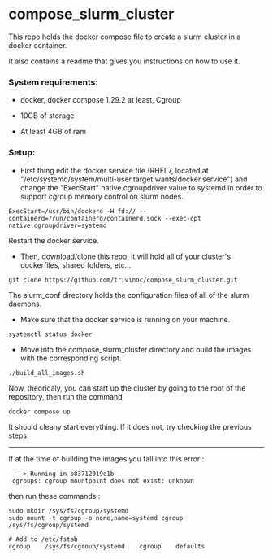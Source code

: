 # compose_slurm_cluster

This repo holds the docker compose file to create a slurm cluster in a docker container.

It also contains a readme that gives you instructions on how to use it.


### **System requirements:**
  * docker, docker compose 1.29.2 at least, Cgroup
  
  * 10GB of storage
  
  * At least 4GB of ram


### **Setup:**

* First thing edit the docker service file (RHEL7, located at "/etc/systemd/system/multi-user.target.wants/docker.service") and change the "ExecStart" native.cgroupdriver value to systemd in order to support cgroup memory control on slurm nodes.
```
ExecStart=/usr/bin/dockerd -H fd:// --containerd=/run/containerd/containerd.sock --exec-opt native.cgroupdriver=systemd
```
Restart the docker service.

* Then, download/clone this repo, it will hold all of your cluster's dockerfiles, shared folders, etc...
```
git clone https://github.com/trivinoc/compose_slurm_cluster.git
```

The slurm_conf directory holds the configuration files of all of the slurm daemons.

* Make sure that the docker service is running on your machine.
```
systemctl status docker
```

* Move into the compose_slurm_cluster directory and build the images with the corresponding script.
```
./build_all_images.sh
```

Now, theoricaly, you can start up the cluster by going to the root of the repository, then run the command 
```
docker compose up
```
It should cleany start everything. If it does not, try checking the previous steps.

--------------------

If at the time of building the images you fall into this error :

```
 ---> Running in b83712019e1b
 cgroups: cgroup mountpoint does not exist: unknown
```
then run these commands :

```
sudo mkdir /sys/fs/cgroup/systemd
sudo mount -t cgroup -o none,name=systemd cgroup /sys/fs/cgroup/systemd

# Add to /etc/fstab
cgroup    /sys/fs/cgroup/systemd    cgroup    defaults
```

